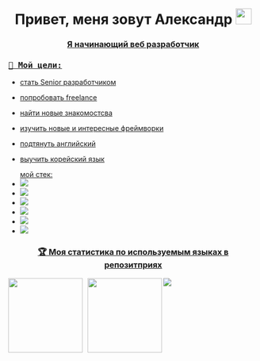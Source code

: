 <h1 align="center">Привет, меня зовут Александр <a href="https://daniilshat.ru/"</a> 
<img src="https://github.com/blackcater/blackcater/raw/main/images/Hi.gif" height="32"/></h1>
<h3 align="center">Я начинающий веб разработчик</h3>
<h3><samp>🎯 Мой цели:</samp></h3>
<ul>
  <li><p>стать Senior разработчиком</p></li>
  <li><p>попробовать freelance</p></li>
  <li><p>найти новые знакомостсва</p></li>
  <li><p>изучить новые и интересные фреймворки</p></li>
  <li><p>подтянуть английский</p></li>
  <li><p>выучить корейский язык</p></li>
</ul>
<ul>мой стек:
  <li><img src="https://img.shields.io/badge/react_native-%2320232a.svg?style=for-the-badge&logo=react&logoColor=%2361DAFB"></li>
  <li><img src="https://img.shields.io/badge/node.js-6DA55F?style=for-the-badge&logo=node.js&logoColor=white"></li>
  <li><img src="https://img.shields.io/badge/html5-%23E34F26.svg?style=for-the-badge&logo=html5&logoColor=white"></li>
  <li><img src="https://img.shields.io/badge/javascript-%23323330.svg?style=for-the-badge&logo=javascript&logoColor=%23F7DF1E"></li>
  <li><img src="https://img.shields.io/badge/MongoDB-%234ea94b.svg?style=for-the-badge&logo=mongodb&logoColor=white"></li>
  <li><img src="https://img.shields.io/badge/css3-%231572B6.svg?style=for-the-badge&logo=css3&logoColor=white"></li>
</ul>
<h3 align="center">🏆 Моя статистика по используемым языках в репозитприях</h3>

<div>
    <a href="https://github-readme-stats.vercel.app/api?username=aleksandree128">
    <img  align="left" height="150" style="margin-right: 10px" src="https://github-readme-stats.vercel.app/api?username=aleksandree128&theme=dark](https://github-readme-stats.vercel.app/api/top-langs/?username=anuraghazra&layout=compact" />
    </a>
    <a href="https://github-readme-stats.vercel.app/api/top-langs/?username=famovkin">
    <img align="left" height="150" src="https://github-readme-stats.vercel.app/api/top-langs/?username=famovkin&layout=compact&theme=dark" />
    </a>
</div>

![](https://komarev.com/ghpvc/?username=your-github-username)
